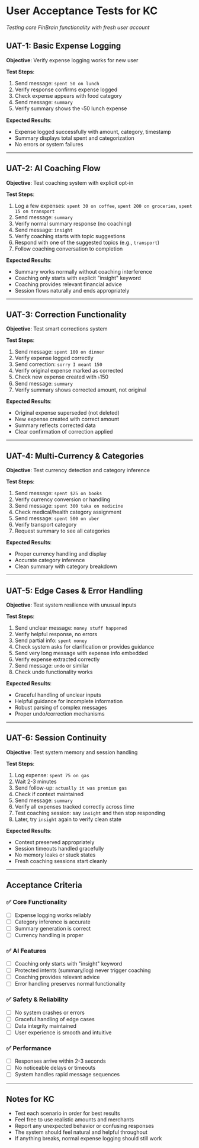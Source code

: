 # User Acceptance Tests for KC
*Testing core FinBrain functionality with fresh user account*

## UAT-1: Basic Expense Logging
**Objective**: Verify expense logging works for new user

**Test Steps**:
1. Send message: `spent 50 on lunch`
2. Verify response confirms expense logged
3. Check expense appears with food category
4. Send message: `summary`
5. Verify summary shows the ৳50 lunch expense

**Expected Results**:
- Expense logged successfully with amount, category, timestamp
- Summary displays total spent and categorization
- No errors or system failures

---

## UAT-2: AI Coaching Flow
**Objective**: Test coaching system with explicit opt-in

**Test Steps**:
1. Log a few expenses: `spent 30 on coffee`, `spent 200 on groceries`, `spent 15 on transport`
2. Send message: `summary` 
3. Verify normal summary response (no coaching)
4. Send message: `insight`
5. Verify coaching starts with topic suggestions
6. Respond with one of the suggested topics (e.g., `transport`)
7. Follow coaching conversation to completion

**Expected Results**:
- Summary works normally without coaching interference
- Coaching only starts with explicit "insight" keyword
- Coaching provides relevant financial advice
- Session flows naturally and ends appropriately

---

## UAT-3: Correction Functionality
**Objective**: Test smart corrections system

**Test Steps**:
1. Send message: `spent 100 on dinner`
2. Verify expense logged correctly
3. Send correction: `sorry I meant 150`
4. Verify original expense marked as corrected
5. Check new expense created with ৳150
6. Send message: `summary`
7. Verify summary shows corrected amount, not original

**Expected Results**:
- Original expense superseded (not deleted)
- New expense created with correct amount
- Summary reflects corrected data
- Clear confirmation of correction applied

---

## UAT-4: Multi-Currency & Categories
**Objective**: Test currency detection and category inference

**Test Steps**:
1. Send message: `spent $25 on books`
2. Verify currency conversion or handling
3. Send message: `spent 300 taka on medicine`
4. Check medical/health category assignment
5. Send message: `spent 500 on uber`
6. Verify transport category
7. Request summary to see all categories

**Expected Results**:
- Proper currency handling and display
- Accurate category inference
- Clean summary with category breakdown

---

## UAT-5: Edge Cases & Error Handling
**Objective**: Test system resilience with unusual inputs

**Test Steps**:
1. Send unclear message: `money stuff happened`
2. Verify helpful response, no errors
3. Send partial info: `spent money`
4. Check system asks for clarification or provides guidance
5. Send very long message with expense info embedded
6. Verify expense extracted correctly
7. Send message: `undo` or similar
8. Check undo functionality works

**Expected Results**:
- Graceful handling of unclear inputs
- Helpful guidance for incomplete information
- Robust parsing of complex messages
- Proper undo/correction mechanisms

---

## UAT-6: Session Continuity
**Objective**: Test system memory and session handling

**Test Steps**:
1. Log expense: `spent 75 on gas`
2. Wait 2-3 minutes
3. Send follow-up: `actually it was premium gas`
4. Check if context maintained
5. Send message: `summary`
6. Verify all expenses tracked correctly across time
7. Test coaching session: say `insight` and then stop responding
8. Later, try `insight` again to verify clean state

**Expected Results**:
- Context preserved appropriately
- Session timeouts handled gracefully
- No memory leaks or stuck states
- Fresh coaching sessions start cleanly

---

## Acceptance Criteria

### ✅ Core Functionality
- [ ] Expense logging works reliably
- [ ] Category inference is accurate
- [ ] Summary generation is correct
- [ ] Currency handling is proper

### ✅ AI Features
- [ ] Coaching only starts with "insight" keyword
- [ ] Protected intents (summary/log) never trigger coaching
- [ ] Coaching provides relevant advice
- [ ] Error handling preserves normal functionality

### ✅ Safety & Reliability
- [ ] No system crashes or errors
- [ ] Graceful handling of edge cases
- [ ] Data integrity maintained
- [ ] User experience is smooth and intuitive

### ✅ Performance
- [ ] Responses arrive within 2-3 seconds
- [ ] No noticeable delays or timeouts
- [ ] System handles rapid message sequences

---

## Notes for KC
- Test each scenario in order for best results
- Feel free to use realistic amounts and merchants
- Report any unexpected behavior or confusing responses
- The system should feel natural and helpful throughout
- If anything breaks, normal expense logging should still work